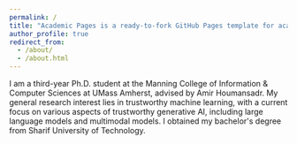 ```yaml
---
permalink: /
title: "Academic Pages is a ready-to-fork GitHub Pages template for academic personal websites"
author_profile: true
redirect_from: 
  - /about/
  - /about.html
---
```


I am a third-year Ph.D. student at the Manning College of Information & Computer Sciences at UMass Amherst, advised by Amir Houmansadr. My general research interest lies in trustworthy machine learning, with a current focus on various aspects of trustworthy generative AI, including large language models and multimodal models. I obtained my bachelor's degree from Sharif University of Technology.
